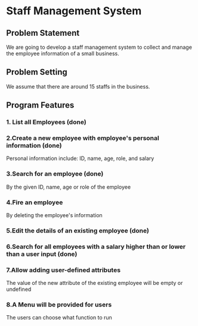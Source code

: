 # Staff Management System
## Problem Statement
We are going to develop a staff management system to collect and manage the employee information of a small business.
## Problem Setting
We assume that there are around 15 staffs in the business.
## Program Features
### 1. List all Employees (done)
### 2.Create a new employee with employee's personal information (done)
Personal information include: ID, name, age, role, and salary
### 3.Search for an employee (done)
By the given ID, name, age or role of the employee
### 4.Fire an employee
By deleting the employee's information
### 5.Edit the details of an existing employee (done)
### 6.Search for all employees with a salary higher than or lower than a user input (done)
### 7.Allow adding user-defined attributes
The value of the new attribute of the existing employee will be empty or undefined
### 8.A Menu will be provided for users
The users can choose what function to run 


